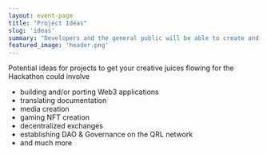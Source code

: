 ```yaml
---
layout: event-page
title: "Project Ideas"
slug: 'ideas'
summary: "Developers and the general public will be able to create and use exciting web3 functionality within the QRL protocol through EVM compatible smart-contracts. Ideas includes everything from porting web3 applications to NFTs and establishing governance on the QRL network."
featured_image: 'header.png'
---
```


Potential ideas for projects to get your creative juices flowing for the Hackathon could involve

* building and/or porting Web3 applications
* translating documentation
* media creation
* gaming NFT creation
* decentralized exchanges
* establishing DAO & Governance on the QRL network
* and much more